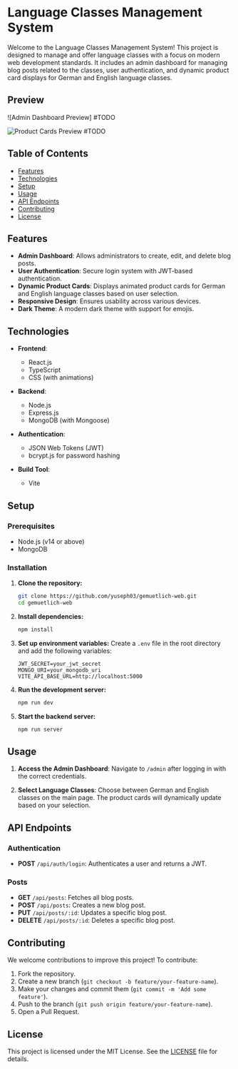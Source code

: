 # Language Classes Management System

Welcome to the Language Classes Management System! This project is designed to manage and offer language classes with a focus on modern web development standards. It includes an admin dashboard for managing blog posts related to the classes, user authentication, and dynamic product card displays for German and English language classes.

## Preview

![Admin Dashboard Preview]
#TODO

![Product Cards Preview](path/to/product-cards-preview.png)
#TODO

## Table of Contents

- [Features](#features)
- [Technologies](#technologies)
- [Setup](#setup)
- [Usage](#usage)
- [API Endpoints](#api-endpoints)
- [Contributing](#contributing)
- [License](#license)

## Features

- **Admin Dashboard**: Allows administrators to create, edit, and delete blog posts.
- **User Authentication**: Secure login system with JWT-based authentication.
- **Dynamic Product Cards**: Displays animated product cards for German and English language classes based on user selection.
- **Responsive Design**: Ensures usability across various devices.
- **Dark Theme**: A modern dark theme with support for emojis.

## Technologies

- **Frontend**: 
  - React.js
  - TypeScript
  - CSS (with animations)
  
- **Backend**: 
  - Node.js
  - Express.js
  - MongoDB (with Mongoose)
  
- **Authentication**: 
  - JSON Web Tokens (JWT)
  - bcrypt.js for password hashing
  
- **Build Tool**:
  - Vite

## Setup

### Prerequisites

- Node.js (v14 or above)
- MongoDB

### Installation

1. **Clone the repository:**
    ```bash
    git clone https://github.com/yuseph03/gemuetlich-web.git
    cd gemuetlich-web
    ```

2. **Install dependencies:**
    ```bash
    npm install
    ```

3. **Set up environment variables:**
   Create a `.env` file in the root directory and add the following variables:
    ```env
    JWT_SECRET=your_jwt_secret
    MONGO_URI=your_mongodb_uri
    VITE_API_BASE_URL=http://localhost:5000
    ```

4. **Run the development server:**
    ```bash
    npm run dev
    ```

5. **Start the backend server:**
    ```bash
    npm run server
    ```

## Usage

1. **Access the Admin Dashboard**: 
   Navigate to `/admin` after logging in with the correct credentials.
  
2. **Select Language Classes**: 
   Choose between German and English classes on the main page. The product cards will dynamically update based on your selection.


## API Endpoints

### Authentication

- **POST** `/api/auth/login`: Authenticates a user and returns a JWT.

### Posts

- **GET** `/api/posts`: Fetches all blog posts.
- **POST** `/api/posts`: Creates a new blog post.
- **PUT** `/api/posts/:id`: Updates a specific blog post.
- **DELETE** `/api/posts/:id`: Deletes a specific blog post.

## Contributing

We welcome contributions to improve this project! To contribute:

1. Fork the repository.
2. Create a new branch (`git checkout -b feature/your-feature-name`).
3. Make your changes and commit them (`git commit -m 'Add some feature'`).
4. Push to the branch (`git push origin feature/your-feature-name`).
5. Open a Pull Request.

## License

This project is licensed under the MIT License. See the [LICENSE](LICENSE) file for details.

